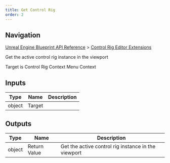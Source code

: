 ```yaml
---
title: Get Control Rig
order: 2
---
```

## Navigation

[Unreal Engine Blueprint API Reference](https://dev.epicgames.com/documentation/en-us/unreal-engine/BlueprintAPI) > [Control Rig Editor Extensions](https://dev.epicgames.com/documentation/en-us/unreal-engine/BlueprintAPI/ControlRigEditorExtensions)

Get the active control rig instance in the viewport

Target is Control Rig Context Menu Context

## Inputs

| Type | Name | Description |
| --- | --- | --- |
| object | Target |  |

## Outputs

| Type | Name | Description |
| --- | --- | --- |
| object | Return Value | Get the active control rig instance in the viewport |
